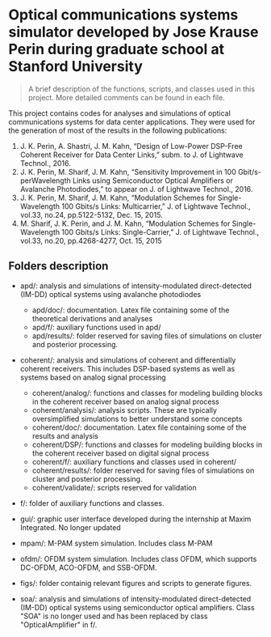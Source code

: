 #  Optical communications systems simulator developed by Jose Krause Perin during graduate school at Stanford University
> A brief description of the functions, scripts, and classes used in this project. More detailed comments can be found in each file.

This project contains codes for analyses and simulations of optical communications systems for data center applications. They were used for the generation of most of the results in the following publications:

1. J. K. Perin, A. Shastri, J. M. Kahn, “Design of Low-Power DSP-Free Coherent Receiver for Data Center Links,” subm. to J. of Lightwave Technol., 2016.
2. J. K. Perin, M. Sharif, J. M. Kahn, “Sensitivity Improvement in 100 Gbit/s-perWavelength Links using Semiconductor Optical Amplifiers or Avalanche Photodiodes,” to appear on J. of Lightwave Technol., 2016.
3. J. K. Perin, M. Sharif, J. M. Kahn, “Modulation Schemes for Single-Wavelength 100 Gbits/s Links: Multicarrier,” J. of Lightwave Technol., vol.33, no.24, pp.5122-5132, Dec. 15, 2015.
4. M. Sharif, J. K. Perin, and J. M. Kahn, “Modulation Schemes for Single-Wavelength 100 Gbits/s Links: Single-Carrier,” J. of Lightwave Technol., vol.33, no.20, pp.4268-4277, Oct. 15, 2015

## Folders description
- apd/: analysis and simulations of intensity-modulated direct-detected (IM-DD) optical systems using avalanche photodiodes  
  - apd/doc/: documentation. Latex file containing some of the theoretical derivations and analyses
  - apd/f/: auxiliary functions used in apd/
  - apd/results/: folder reserved for saving files of simulations on cluster and posterior processing.

- coherent/: analysis and simulations of coherent and differentially coherent receivers. This includes DSP-based systems as well as systems based on analog signal processing
  - coherent/analog/: functions and classes for modeling building blocks in the coherent receiver based on analog signal process
  - coherent/analysis/: analysis scripts. These are typically oversimplified simulations to better understand some concepts 
  - coherent/doc/: documentation. Latex file containing some of the results and analysis
  - coherent/DSP/: functions and classes for modeling building blocks in the coherent receiver based on digital signal process
  - coherent/f/: auxiliary functions and classes used in coherent/
  - coherent/results/: folder reserved for saving files of simulations on cluster and posterior processing.
  - coherent/validate/: scripts reserved for validation

- f/: folder of auxiliary functions and classes.

- gui/: graphic user interface developed during the internship at Maxim Integrated. No longer updated

- mpam/: M-PAM system simulation. Includes class M-PAM

- ofdm/: OFDM system simulation. Includes class OFDM, which supports DC-OFDM, ACO-OFDM, and SSB-OFDM.

- figs/: folder containig relevant figures and scripts to generate figures.

- soa/: analysis and simulations of intensity-modulated direct-detected (IM-DD) optical systems using semiconductor optical amplifiers. Class "SOA" is no longer used and has been replaced by class "OpticalAmplifier" in f/.
